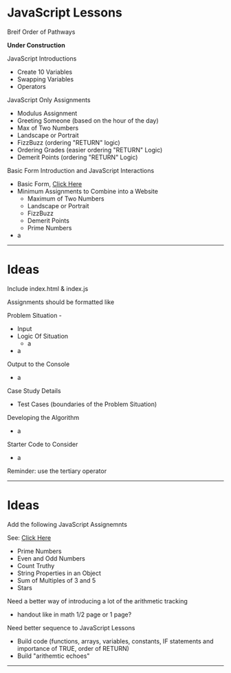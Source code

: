 # JavaScript Lessons
Breif Order of Pathways

**Under Construction**

JavaScript Introductions
- Create 10 Variables
- Swapping Variables
- Operators

JavaScript Only Assignments
- Modulus Assignment
- Greeting Someone (based on the hour of the day)
- Max of Two Numbers
- Landscape or Portrait
- FizzBuzz (ordering "RETURN" logic)
- Ordering Grades (easier ordering "RETURN" Logic)
- Demerit Points (ordering "RETURN" Logic)

Basic Form Introduction and JavaScript Interactions
- Basic Form, <a href="https://github.com/MercersKitchen/CS20/tree/master/Websites/Intermediate%20Boilerplate/Basic%20Form%20Collection">Click Here</a>
- Minimum Assignments to Combine into a Website
  - Maximum of Two Numbers
  - Landscape or Portrait
  - FizzBuzz
  - Demerit Points
  - Prime Numbers
- a

---

# Ideas
Include index.html & index.js

Assignments should be formatted like

Problem Situation -
- Input
- Logic Of Situation
  - a
- a

Output to the Console
- a

Case Study Details
- Test Cases (boundaries of the Problem Situation)

Developing the Algorithm
- a

Starter Code to Consider
- a

Reminder: use the tertiary operator

---

# Ideas
Add the following JavaScript Assignemnts

See: <a href="https://github.com/QEHS-Websites/JavaScript-Sandbox/tree/master/IOP%20Computational%20Exercises#landscape-or-portrait">Click Here</a>
- Prime Numbers
- Even and Odd Numbers
- Count Truthy
- String Properties in an Object
- Sum of Multiples of 3 and 5
- Stars

Need a better way of introducing a lot of the arithmetic tracking
- handout like in math 1/2 page or 1 page?

Need better sequence to JavaScript Lessons
- Build code (functions, arrays, variables, constants, IF statements and importance of TRUE, order of RETURN)
- Build "arithemtic echoes"

---
